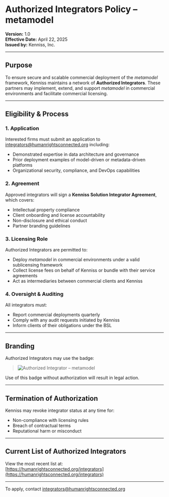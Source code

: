 # Authorized Integrators Policy – metamodel

**Version:** 1.0  
**Effective Date:** April 22, 2025  
**Issued by:** Kenniss, Inc.

---

## Purpose

To ensure secure and scalable commercial deployment of the *metamodel* framework, Kenniss maintains a network of **Authorized Integrators**. These partners may implement, extend, and support *metamodel* in commercial environments and facilitate commercial licensing.

---

## Eligibility & Process

### 1. Application
Interested firms must submit an application to [integrators@humanrightsconnected.org](mailto:integrators@humanrightsconnected.org) including:
- Demonstrated expertise in data architecture and governance
- Prior deployment examples of model-driven or metadata-driven platforms
- Organizational security, compliance, and DevOps capabilities

### 2. Agreement
Approved integrators will sign a **Kenniss Solution Integrator Agreement**, which covers:
- Intellectual property compliance
- Client onboarding and license accountability
- Non-disclosure and ethical conduct
- Partner branding guidelines

### 3. Licensing Role
Authorized Integrators are permitted to:
- Deploy *metamodel* in commercial environments under a valid sublicensing framework
- Collect license fees on behalf of Kenniss or bundle with their service agreements
- Act as intermediaries between commercial clients and Kenniss

### 4. Oversight & Auditing
All integrators must:
- Report commercial deployments quarterly
- Comply with any audit requests initiated by Kenniss
- Inform clients of their obligations under the BSL

---

## Branding

Authorized Integrators may use the badge:

> ![Authorized Integrator – metamodel](https://kenniss.com/badges/metamodel-authorized-integrator.svg)

Use of this badge without authorization will result in legal action.

---

## Termination of Authorization

Kenniss may revoke integrator status at any time for:
- Non-compliance with licensing rules
- Breach of contractual terms
- Reputational harm or misconduct

---

## Current List of Authorized Integrators

View the most recent list at:  
[https://humanrightsconnected.org/integrators](https://humanrightsconnected.org/integrators)

---

To apply, contact [integrators@humanrightsconnected.org](mailto:integrators@humanrightsconnected.org)
